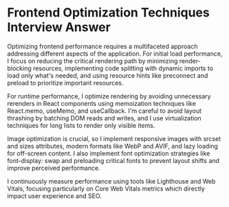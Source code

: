 # Frontend Optimization Techniques Interview Answer

Optimizing frontend performance requires a multifaceted approach addressing different aspects of the application. For initial load performance, I focus on reducing the critical rendering path by minimizing render-blocking resources, implementing code splitting with dynamic imports to load only what's needed, and using resource hints like preconnect and preload to prioritize important resources.

For runtime performance, I optimize rendering by avoiding unnecessary rerenders in React components using memoization techniques like React.memo, useMemo, and useCallback. I'm careful to avoid layout thrashing by batching DOM reads and writes, and I use virtualization techniques for long lists to render only visible items.

Image optimization is crucial, so I implement responsive images with srcset and sizes attributes, modern formats like WebP and AVIF, and lazy loading for off-screen content. I also implement font optimization strategies like font-display: swap and preloading critical fonts to prevent layout shifts and improve perceived performance.

I continuously measure performance using tools like Lighthouse and Web Vitals, focusing particularly on Core Web Vitals metrics which directly impact user experience and SEO.